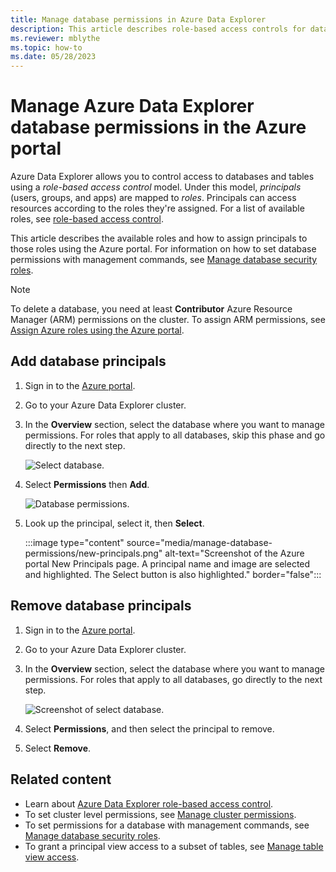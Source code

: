 ```yaml
---
title: Manage database permissions in Azure Data Explorer
description: This article describes role-based access controls for databases and tables in Azure Data Explorer.
ms.reviewer: mblythe
ms.topic: how-to
ms.date: 05/28/2023
---
```


# Manage Azure Data Explorer database permissions in the Azure portal

Azure Data Explorer allows you to control access to databases and tables using a *role-based access control* model. Under this model, *principals* (users, groups, and apps) are mapped to *roles*. Principals can access resources according to the roles they're assigned. For a list of available roles, see [role-based access control](/kusto/access-control/role-based-access-control).

This article describes the available roles and how to assign principals to those roles using the Azure portal. For information on how to set database permissions with management commands, see [Manage database security roles](/kusto/management/manage-database-security-roles).

> [!NOTE]
> To delete a database, you need at least **Contributor** Azure Resource Manager (ARM) permissions on the cluster. To assign ARM permissions, see [Assign Azure roles using the Azure portal](/azure/role-based-access-control/role-assignments-portal).

## Add database principals

1. Sign in to the [Azure portal](https://portal.azure.com/).

1. Go to your Azure Data Explorer cluster.

1. In the **Overview** section, select the database where you want to manage permissions. For roles that apply to all databases, skip this phase and go directly to the next step.

    ![Select database.](media/manage-database-permissions/select-database.png)

1. Select **Permissions** then **Add**.

    ![Database permissions.](media/manage-database-permissions/database-permissions.png)

1. Look up the principal, select it, then **Select**.

    :::image type="content" source="media/manage-database-permissions/new-principals.png" alt-text="Screenshot of the Azure portal New Principals page. A principal name and image are selected and highlighted. The Select button is also highlighted." border="false":::

## Remove database principals

1. Sign in to the [Azure portal](https://portal.azure.com/).

1. Go to your Azure Data Explorer cluster.

1. In the **Overview** section, select the database where you want to manage permissions. For roles that apply to all databases, go directly to the next step.

    ![Screenshot of select database.](media/manage-database-permissions/select-database.png)

1. Select **Permissions**, and then select the principal to remove.

1. Select **Remove**.

## Related content

* Learn about [Azure Data Explorer role-based access control](/kusto/access-control/role-based-access-control).
* To set cluster level permissions, see [Manage cluster permissions](manage-cluster-permissions.md).
* To set permissions for a database with management commands, see [Manage database security roles](/kusto/management/manage-database-security-roles).
* To grant a principal view access to a subset of tables, see [Manage table view access](/kusto/management/manage-table-view-access).
